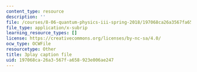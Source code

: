 ```yaml
---
content_type: resource
description: ''
file: /courses/8-06-quantum-physics-iii-spring-2018/197068ca26a3567fa658923e006ae247_omqSBV--uQ4.vtt
file_type: application/x-subrip
learning_resource_types: []
license: https://creativecommons.org/licenses/by-nc-sa/4.0/
ocw_type: OCWFile
resourcetype: Other
title: 3play caption file
uid: 197068ca-26a3-567f-a658-923e006ae247
---
```


